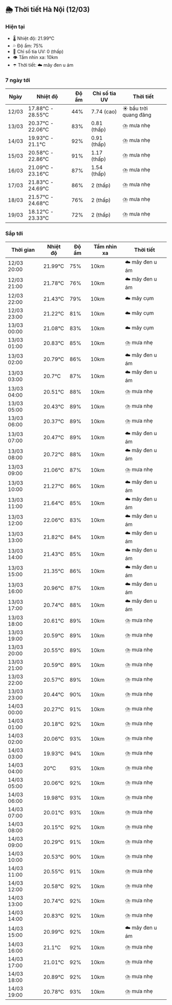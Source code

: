 ## 🌦️ Thời tiết Hà Nội (12/03)

### Hiện tại

- 🌡️ Nhiệt độ: 21.99℃
- 💦 Độ ẩm: 75%
- 🌟 Chỉ số tia UV: 0 (thấp)
- 👁️ Tầm nhìn xa: 10km
- ☂️ Thời tiết: ☁️ mây đen u ám

### 7 ngày tới

| Ngày | Nhiệt độ | Độ ẩm | Chỉ số tia UV | Thời tiết |
| --- | --- | --- | --- | --- |
| 12/03 | 17.88℃ - 28.55℃ | 44% | 7.74 (cao) | ☀️ bầu trời quang đãng |
| 13/03 | 20.37℃ - 22.06℃ | 83% | 0.81 (thấp) | ⛈️ mưa nhẹ |
| 14/03 | 19.93℃ - 21.1℃ | 92% | 0.91 (thấp) | ⛈️ mưa nhẹ |
| 15/03 | 20.58℃ - 22.86℃ | 91% | 1.17 (thấp) | ⛈️ mưa nhẹ |
| 16/03 | 21.09℃ - 23.16℃ | 87% | 1.54 (thấp) | ⛈️ mưa nhẹ |
| 17/03 | 21.83℃ - 24.69℃ | 86% | 2 (thấp) | ⛈️ mưa nhẹ |
| 18/03 | 21.57℃ - 24.68℃ | 76% | 2 (thấp) | ⛈️ mưa nhẹ |
| 19/03 | 18.12℃ - 23.33℃ | 72% | 2 (thấp) | ⛈️ mưa nhẹ |

### Sắp tới

| Thời gian | Nhiệt độ | Độ ẩm | Tầm nhìn xa | Thời tiết |
| --- | --- | --- | --- | --- |
| 12/03 20:00 | 21.99℃ | 75% | 10km | ☁️ mây đen u ám |
| 12/03 21:00 | 21.78℃ | 76% | 10km | ☁️ mây đen u ám |
| 12/03 22:00 | 21.43℃ | 79% | 10km | ☁️ mây cụm |
| 12/03 23:00 | 21.22℃ | 81% | 10km | ☁️ mây cụm |
| 13/03 00:00 | 21.08℃ | 83% | 10km | ☁️ mây cụm |
| 13/03 01:00 | 20.83℃ | 85% | 10km | ⛈️ mưa nhẹ |
| 13/03 02:00 | 20.79℃ | 86% | 10km | ☁️ mây đen u ám |
| 13/03 03:00 | 20.7℃ | 87% | 10km | ☁️ mây đen u ám |
| 13/03 04:00 | 20.51℃ | 88% | 10km | ⛈️ mưa nhẹ |
| 13/03 05:00 | 20.43℃ | 89% | 10km | ⛈️ mưa nhẹ |
| 13/03 06:00 | 20.37℃ | 89% | 10km | ⛈️ mưa nhẹ |
| 13/03 07:00 | 20.47℃ | 89% | 10km | ☁️ mây đen u ám |
| 13/03 08:00 | 20.72℃ | 88% | 10km | ☁️ mây đen u ám |
| 13/03 09:00 | 21.06℃ | 87% | 10km | ⛈️ mưa nhẹ |
| 13/03 10:00 | 21.27℃ | 86% | 10km | ☁️ mây đen u ám |
| 13/03 11:00 | 21.64℃ | 85% | 10km | ☁️ mây đen u ám |
| 13/03 12:00 | 22.06℃ | 83% | 10km | ☁️ mây đen u ám |
| 13/03 13:00 | 21.82℃ | 84% | 10km | ☁️ mây đen u ám |
| 13/03 14:00 | 21.43℃ | 85% | 10km | ☁️ mây đen u ám |
| 13/03 15:00 | 21.35℃ | 86% | 10km | ☁️ mây đen u ám |
| 13/03 16:00 | 20.96℃ | 87% | 10km | ☁️ mây đen u ám |
| 13/03 17:00 | 20.74℃ | 88% | 10km | ☁️ mây đen u ám |
| 13/03 18:00 | 20.61℃ | 89% | 10km | ⛈️ mưa nhẹ |
| 13/03 19:00 | 20.59℃ | 89% | 10km | ⛈️ mưa nhẹ |
| 13/03 20:00 | 20.55℃ | 89% | 10km | ⛈️ mưa nhẹ |
| 13/03 21:00 | 20.59℃ | 89% | 10km | ⛈️ mưa nhẹ |
| 13/03 22:00 | 20.57℃ | 89% | 10km | ⛈️ mưa nhẹ |
| 13/03 23:00 | 20.44℃ | 90% | 10km | ⛈️ mưa nhẹ |
| 14/03 00:00 | 20.27℃ | 91% | 10km | ⛈️ mưa nhẹ |
| 14/03 01:00 | 20.18℃ | 92% | 10km | ⛈️ mưa nhẹ |
| 14/03 02:00 | 20.06℃ | 93% | 10km | ⛈️ mưa nhẹ |
| 14/03 03:00 | 19.93℃ | 94% | 10km | ⛈️ mưa nhẹ |
| 14/03 04:00 | 20℃ | 93% | 10km | ⛈️ mưa nhẹ |
| 14/03 05:00 | 20.06℃ | 92% | 10km | ⛈️ mưa nhẹ |
| 14/03 06:00 | 19.98℃ | 93% | 10km | ⛈️ mưa nhẹ |
| 14/03 07:00 | 20.01℃ | 93% | 10km | ⛈️ mưa nhẹ |
| 14/03 08:00 | 20.15℃ | 92% | 10km | ⛈️ mưa nhẹ |
| 14/03 09:00 | 20.29℃ | 91% | 10km | ⛈️ mưa nhẹ |
| 14/03 10:00 | 20.53℃ | 90% | 10km | ⛈️ mưa nhẹ |
| 14/03 11:00 | 20.55℃ | 91% | 10km | ⛈️ mưa nhẹ |
| 14/03 12:00 | 20.58℃ | 92% | 10km | ⛈️ mưa nhẹ |
| 14/03 13:00 | 20.74℃ | 92% | 10km | ⛈️ mưa nhẹ |
| 14/03 14:00 | 20.83℃ | 92% | 10km | ⛈️ mưa nhẹ |
| 14/03 15:00 | 20.99℃ | 92% | 10km | ☁️ mây đen u ám |
| 14/03 16:00 | 21.1℃ | 92% | 10km | ⛈️ mưa nhẹ |
| 14/03 17:00 | 21.01℃ | 92% | 10km | ⛈️ mưa nhẹ |
| 14/03 18:00 | 20.89℃ | 92% | 10km | ⛈️ mưa nhẹ |
| 14/03 19:00 | 20.78℃ | 93% | 10km | ⛈️ mưa nhẹ |
